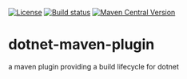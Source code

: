 
[![License](https://img.shields.io/github/license/eitco/bom-maven-plugin.svg?style=for-the-badge)](https://opensource.org/license/mit)
[![Build status](https://img.shields.io/github/actions/workflow/status/eitco/dotnet-maven-plugin/deploy.yaml?branch=main&style=for-the-badge&logo=github)](https://github.com/eitco/dotnet-maven-plugin/actions/workflows/deploy.yaml)
[![Maven Central Version](https://img.shields.io/maven-central/v/de.eitco.cicd/dotnet-maven-plugin?style=for-the-badge&logo=apachemaven)](https://central.sonatype.com/artifact/de.eitco.cicd/dotnet-maven-plugin)

# dotnet-maven-plugin

a maven plugin providing a build lifecycle for dotnet